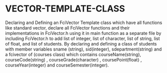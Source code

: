 # VECTOR-TEMPLATE-CLASS
Declaring and Defining an FciVector Template class which have all functions like standard 
vector, declare all FciVector functions and their implementations in FciVector.h using it in main 
function as a separate file by including FciVector.h to add list of integer, list of character, list of 
string, list of float, and list of students. 
By declaring and defining a class of students with member variables sname (string), sid(integer), 
sdepartment(string) and a fcivector of (courses class) which contains courseName(string), 
courseCode(string) , courseGrade(character) , coursePoint(float) , courseYear(integer) and 
courseSemester(integer).


